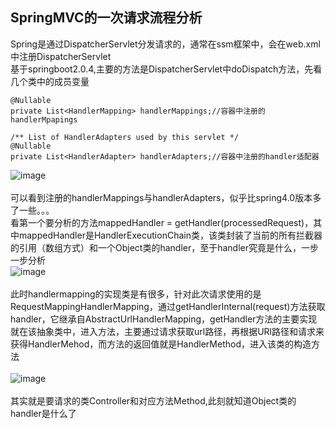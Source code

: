 SpringMVC的一次请求流程分析
---
Spring是通过DispatcherServlet分发请求的，通常在ssm框架中，会在web.xml中注册DispatcherServlet<br>
基于springboot2.0.4,主要的方法是DispatcherServlet中doDispatch方法，先看几个类中的成员变量<br>
~~~
@Nullable
private List<HandlerMapping> handlerMappings;//容器中注册的handlerMpapings

/** List of HandlerAdapters used by this servlet */
@Nullable
private List<HandlerAdapter> handlerAdapters;//容器中注册的handler适配器 
~~~
![image](https://github.com/wangda7/77/blob/master/picture/28.png)<br><br>
可以看到注册的handlerMappings与handlerAdapters，似乎比spring4.0版本多了一些。。。<br>
看第一个要分析的方法mappedHandler = getHandler(processedRequest)，其中mappedHandler是HandlerExecutionChain类，该类封装了当前的所有拦截器的引用（数组方式）和一个Object类的handler，至于handler究竟是什么，一步一步分析<br>
![image](https://github.com/wangda7/77/blob/master/picture/29.png)<br><br>
此时handlermapping的实现类是有很多，针对此次请求使用的是RequestMappingHandlerMapping，通过getHandlerInternal(request)方法获取handler，它继承自AbstractUrlHandlerMapping，getHandler方法的主要实现就在该抽象类中，进入方法，主要通过请求获取url路径，再根据URl路径和请求来获得HandlerMehod，而方法的返回值就是HandlerMethod，进入该类的构造方法<br><br>
![image](https://github.com/wangda7/77/blob/master/picture/30.png)<br><br>
其实就是要请求的类Controller和对应方法Method,此刻就知道Object类的handler是什么了
